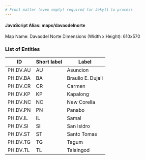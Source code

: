 ```yaml
---
# Front matter (even empty) required for Jekyll to process
---
```


#### JavaScript Alias: maps/davaodelnorte

Map Name: Davaodel Norte
Dimensions (Width x Height): 610x570





### List of Entities

ID | Short label | Label
---|---|---|
PH.DV.AU | AU | Asuncion
PH.DV.BA | BA | Braulio E. Dujali
PH.DV.CR | CR | Carmen
PH.DV.KP | KP | Kapalong
PH.DV.NC | NC | New Corella
PH.DV.PN | PN | Panabo
PH.DV.IL | IL | Samal
PH.DV.SI | SI | San Isidro
PH.DV.ST | ST | Santo Tomas
PH.DV.TG | TG | Tagum
PH.DV.TL | TL | Talaingod